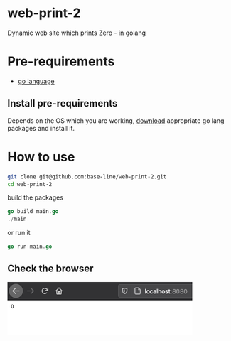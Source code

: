 # web-print-2
Dynamic web site which prints Zero - in golang

# Pre-requirements

- [go language](https://golang.org/)

## Install pre-requirements

Depends on the OS which you are working, [download](https://golang.org/dl/) appropriate go lang packages and install it.

# How to use

```bash
git clone git@github.com:base-line/web-print-2.git
cd web-print-2
```

build the packages
```go
go build main.go
./main
```

or run it
```go
go run main.go
```

## Check the browser
![alt text](readme/browser.png "In the browser")